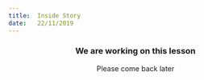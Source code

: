 ```yaml
---
title:  Inside Story
date:   22/11/2019
---
```


### <center>We are working on this lesson</center>
<center>Please come back later</center>